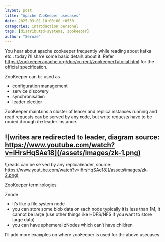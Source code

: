 ```yaml
---
layout: post
title: "Apache ZooKeeper usecases"
date: 2025-03-01 10:00:00 +0530
categories: introduction personal
tags: [distributed-systems, zookeeper]
author: "Seroze"
---
```


You hear about apache zookeeper frequently while reading about kafka etc.. today i’ll share some basic details about it. Refer https://zookeeper.apache.org/doc/current/zookeeperTutorial.html for the official specification.

ZooKeeper can be used as
- configuration management
- service discovery
- synchronisation
- leader election

ZooKeeper maintains a cluster of leader and replica instances running and read requests can be served by any node, but write requests have to be routed through the leader instance.

![writes are redirected to leader, diagram source: https://www.youtube.com/watch?v=iHrsHqSAe18](/assets/images/zk-1.png)
---------------------------------------------
![reads can be served by any replica/leader, source: https://www.youtube.com/watch?v=iHrsHqSAe18](/assets/images/zk-2.png)


ZooKeeper terminologies

Znode
- it’s like a file system node
- you can store some blob data on each node typically it is less than 1M, it cannot be large (use other things like HDFS/NFS if you want to store large data)
- you can have ephemeral zNodes which can’t have children

I’ll add more examples on where zooKeeper is used for the above usecases
